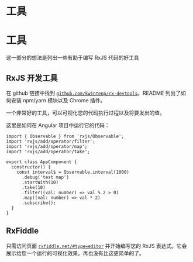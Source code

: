 # 工具

# 工具

这一部分的想法是列出一些有助于编写 RxJS 代码的好工具

## RxJS 开发工具

在 github 链接中找到 [`github.com/kwintenp/rx-devtools`](https://github.com/kwintenp/rx-devtools)。README 列出了如何安装 npm/yarn 模块以及 Chrome 插件。

一个非常好的工具，可以可视化您的代码执行过程以及将要发出的值。

这里是如何在 Angular 项目中运行它的代码：

```
import { Observable } from 'rxjs/Observable';
import 'rxjs/add/operator/filter';
import 'rxjs/add/operator/map';
import 'rxjs/add/operator/take';

export class AppComponent {
  constructor() {
    const interval$ = Observable.interval(1000)
      .debug('test map')
      .startWith(10)
      .take(10)
      .filter((val: number) => val % 2 > 0)
      .map((val: number) => val * 2)
      .subscribe();
  }
} 
```

## RxFiddle

只需访问页面 [`rxfiddle.net/#type=editor`](http://rxfiddle.net/#type=editor) 并开始编写您的 RxJS 表达式。它会展示给您一个运行的可视化效果。再也没有比这更简单的了。
